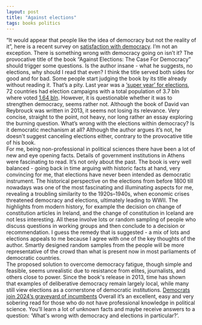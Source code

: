 ```yaml
---
layout: post
title: "Against elections"
tags: books politics
---
```


“It would appear that people like the idea of democracy but not the reality of it”, here is a recent survey on [satisfaction with democracy](https://www.pewresearch.org/short-reads/2024/06/18/satisfaction-with-democracy-has-declined-in-recent-years-in-high-income-nations/sr_2024-06-18_satisfaction-democracy_1/). I’m not an exception. There is something wrong with democracy going on isn’t it? The provocative title of the book “Against Elections: The Case For Democracy” should trigger some questions. Is the author insane - what he suggests, no elections, why should I read that even?
I think the title served both sides for good and for bad. Some people start judging the book by its title already without reading it. That’s a pity. 
Last year was a [‘super year’ for elections](https://www.undp.org/super-year-elections), 72 countries had election campaigns with a total population of 3.7 bln where voted [1.64 bln](https://www.idea.int/initiatives/the-2024-global-elections-supercycle). However, it is questionable whether  it was to strengthen democracy, seems rather not. Although the book of David van  Reybrouck was written in 2013, it seems not losing its relevance. 
Very concise,  straight to the point, not heavy, nor long rather an essay exploring the burning question. What’s wrong with the elections within democracy? Is it democratic mechanism at all? Although the author argues it’s not, he doesn't suggest canceling elections either, contrary to the provocative title of his book.   
For me, being non-professional in political sciences there have been a lot of new and eye opening facts.  Details of government institutions in Athens were fascinating to read. It’s not only about the past. The book is very well balanced - going back in time arguing with historic facts at hand, very convincing for me, that elections have never been intended as democratic instrument. The historical perspective on the elections from before 1800 till nowadays was one of the most fascinating and illuminating aspects for me, revealing a troubling similarity to the 1920s–1940s, when economic crises threatened democracy and elections, ultimately leading to WWII.
The highlights from modern history, for example the decision on change  of constitution articles in Ireland, and the change of constitution in Iceland are not less interesting. All these involve lots or random sampling of people who discuss questions in working groups and then conclude to a decision or recommendation. 
I guess the remedy that is suggested - a mix of lots and elections appeals to me because I agree with one of the key thoughts of the author. Smartly designed random samples from the people will be more representative of the crowd than what is present now in most parliaments of democratic countries.    
The proposed solution to overcome democracy fatigue, though simple and feasible, seems unrealistic due to resistance from elites, journalists, and others close to power. Since the book's release in 2013, time has shown that examples of deliberative democracy remain largely local, while many still view elections as a cornerstone of democratic institutions. [Democrats join 2024’s graveyard of incumbents](https://www.ft.com/content/e8ac09ea-c300-4249-af7d-109003afb893) 
Overall it’s an excellent, easy and very sobering read for those who do not have professional knowledge in political science. You’ll learn a lot of unknown facts and maybe receive answers to a question: ‘What's wrong with democracy and elections in particular?’.  